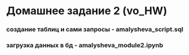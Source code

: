 # Домашнее задание 2 (vo_HW)


### создание таблиц и сами запросы - amalysheva_script.sql
### загрузка данных в бд - amalysheva_module2.ipynb
